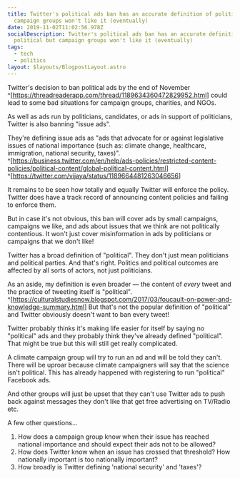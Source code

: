```yaml
---
title: Twitter's political ads ban has an accurate definition of political but
  campaign groups won't like it (eventually)
date: 2019-11-02T11:02:56.978Z
socialDescription: Twitter's political ads ban has an accurate definition of
  political but campaign groups won't like it (eventually)
tags:
  - tech
  - politics
layout: $layouts/BlogpostLayout.astro
---
```

Twitter's decision to ban political ads by the end of November ^[<https://threadreaderapp.com/thread/1189634360472829952.html>] could lead to some bad situations for campaign groups, charities, and NGOs.

As well as ads run by politicians, candidates, or ads in support of politicians, Twitter is also banning "issue ads".

They're defining issue ads as "ads that advocate for or against legislative issues of national importance (such as: climate change, healthcare, immigration, national security, taxes)". ^[<https://business.twitter.com/en/help/ads-policies/restricted-content-policies/political-content/global-political-content.html>] ^[<https://twitter.com/vijaya/status/1189664481263046656>]

It remains to be seen how totally and equally Twitter will enforce the policy. Twitter does have a track record of announcing content policies and failing to enforce them.

But in case it's not obvious, this ban will cover ads by small campaigns, campaigns we like, and ads about issues that we think are not politically contentious. It won't just cover misinformation in ads by politicians or campaigns that we don't like!

Twitter has a broad definition of "political". They don't just mean politicians and political parties. And that's right. Politics and political outcomes are affected by all sorts of actors, not just politicians.

As an aside, my definition is even broader — the content of *every* tweet and the practice of tweeting itself is "political". ^[<https://culturalstudiesnow.blogspot.com/2017/03/foucault-on-power-and-knowledge-summary.html>] But that's not the popular definition of "political" and Twitter obviously doesn't want to ban every tweet!

Twitter probably thinks it's making life easier for itself by saying no "political" ads and they probably think they've already defined "political". That might be true but this will still get really complicated.

A climate campaign group will try to run an ad and will be told they can't. There will be uproar because climate campaigners will say that the science isn't political. This has already happened with registering to run "political" Facebook ads.

And other groups will just be upset that they can't use Twitter ads to push back against messages they don't like that get free advertising on TV/Radio etc.

A few other questions…

1. How does a campaign group know when their issue has reached national importance and should expect their ads not to be allowed?
2. How does Twitter know when an issue has crossed that threshold? How nationally important is too nationally important?
3. How broadly is Twitter defining 'national security' and 'taxes'?
